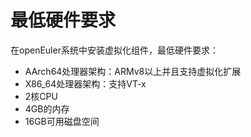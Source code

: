 # 最低硬件要求<a name="ZH-CN_TOPIC_0183148726"></a>

在openEuler系统中安装虚拟化组件，最低硬件要求：

-   AArch64处理器架构：ARMv8以上并且支持虚拟化扩展
-   X86\_64处理器架构：支持VT-x
-   2核CPU
-   4GB的内存
-   16GB可用磁盘空间

